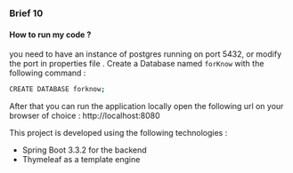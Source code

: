 ### Brief 10

#### How to run my code ?
you need to have an instance of postgres running on port 5432, or modify the port in properties file .
Create a Database named `forKnow` with the following command :
``` bash
CREATE DATABASE forknow;

```

After that you can run the application locally
open the following url on your browser of choice : http://localhost:8080


This project is developed using the following technologies :

- Spring Boot 3.3.2 for the backend
- Thymeleaf as a template engine